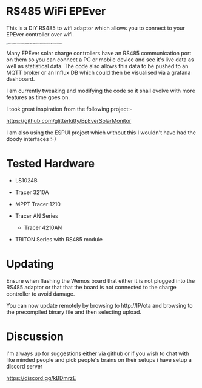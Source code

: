 # RS485 WiFi EPEver

This is a DIY RS485 to wifi adaptor which allows you to connect to your EPEver controller over wifi.

<img src="images\Board-Image.PNG" alt="https://github.com/chickey/RS485-WiFi-EPEver/blob/master/images/Board-Image.PNG" style="zoom: 25%;" />

Many EPEver solar charge controllers have an RS485 communication port on them so you can connect a PC or mobile device and see it's live data as well as statistical data.  The code also allows this data to be pushed to an MQTT broker or an Influx DB which could then be visualised via a grafana dashboard.

I am currently tweaking and modifying the code so it shall evolve with more features as time goes on.

I took great inspiration from the following project:-

https://github.com/glitterkitty/EpEverSolarMonitor 

I am also using the ESPUI project which without this I wouldn't have had the doody interfaces :-)

# Tested Hardware

- LS1024B

- Tracer 3210A

- MPPT Tracer 1210 

- Tracer AN Series

  - Tracer 4210AN 

- TRITON Series with RS485 module



# Updating

Ensure when flashing the Wemos board that either it is not plugged into the RS485 adaptor or that that the board is not connected to the charge controller to avoid damage.

You can now update remotely by browsing to http://IP/ota and browsing to the precompiled binary file and then selecting upload.



# Discussion

I'm always up for suggestions either via github or if you wish to chat with like minded people and pick people's brains on their setups i have setup a discord server

https://discord.gg/kBDmrzE